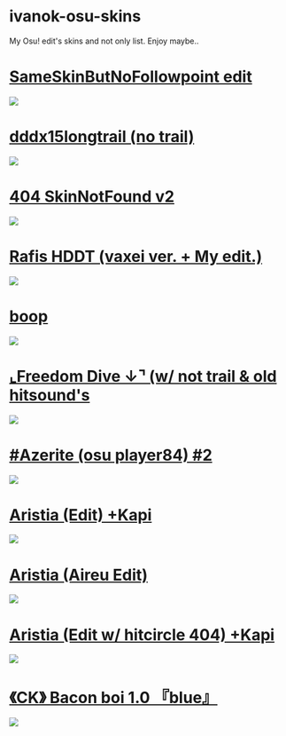 # ivanok-osu-skins
My Osu! edit's skins and not only list. 
Enjoy maybe.. 

# [SameSkinButNoFollowpoint edit](https://cdn.discordapp.com/attachments/787694519842766855/874607799106162688/SameSkinButNoFollowpoint_edit.osk)
![](https://osu.ppy.sh/ss/16932797/c398)
# [dddx15longtrail (no trail)](https://cdn.discordapp.com/attachments/787694519842766855/874606534334763059/dddx15longtrail.osk)
![](https://osu.ppy.sh/ss/16932786/8d55)
# [404 SkinNotFound v2](https://cdn.discordapp.com/attachments/787694519842766855/874611192491040818/404_SkinNotFound_v2.osk)
![](https://osu.ppy.sh/ss/16932832/be3a)
# [Rafis HDDT (vaxei ver. + My edit.)](https://cdn.discordapp.com/attachments/787694519842766855/874605364514025472/Rafis_HDDT_vaxei_ver.__IKedit..osk)
![](https://osu.ppy.sh/ss/16932778/9efd)
# [boop](https://cdn.discordapp.com/attachments/787694519842766855/874611604065493002/boop.osk)
![](https://osu.ppy.sh/ss/16932838/c170)
# [⌞Freedom Dive  ↓⌝ (w/ not trail & old hitsound's](https://cdn.discordapp.com/attachments/787694519842766855/874610606630641674/Freedom_Dive_.osk)
![](https://osu.ppy.sh/ss/16932828/66c3)
# [#Azerite (osu player84) #2](https://cdn.discordapp.com/attachments/787694519842766855/874608999490793502/azer8dawn.osk)
![](https://osu.ppy.sh/ss/16932811/7ce3)
# [Aristia (Edit) +Kapi](https://cdn.discordapp.com/attachments/787694519842766855/874604195523751996/Aristiaeditkapi.osk)
![](https://osu.ppy.sh/ss/16932757/2400)
# [Aristia (Aireu Edit)](https://cdn.discordapp.com/attachments/787694519842766855/874604580502143017/AristiaEdit.osk)
![](https://osu.ppy.sh/ss/16932760/a2dc)
# [Aristia (Edit w/ hitcircle 404) +Kapi](https://cdn.discordapp.com/attachments/787694519842766855/874606860970385458/Aristiaeditkapi404.osk)
![](https://osu.ppy.sh/ss/16932794/1422)
# [《CK》 Bacon boi 1.0 『blue』](https://cdn.discordapp.com/attachments/787694519842766855/874610132137418782/CK_Bacon_boi_1.0_blue.osk)
![](https://osu.ppy.sh/ss/16932822/02fb)

